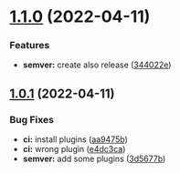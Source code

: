 # [1.1.0](https://github.com/yanehi/terraform-appservice-azure/compare/1.0.1...1.1.0) (2022-04-11)


### Features

* **semver:** create also release ([344022e](https://github.com/yanehi/terraform-appservice-azure/commit/344022eb94f7b7514d1745cffe0d6f8805a99738))

## [1.0.1](https://github.com/yanehi/terraform-appservice-azure/compare/1.0.0...1.0.1) (2022-04-11)


### Bug Fixes

* **ci:** install plugins ([aa9475b](https://github.com/yanehi/terraform-appservice-azure/commit/aa9475bfc86c049bc3a8d5d706c151046ff4d5ec))
* **ci:** wrong plugin ([e4dc3ca](https://github.com/yanehi/terraform-appservice-azure/commit/e4dc3ca5737c475f3e2fa56f8f88ea345ee1c975))
* **semver:** add some plugins ([3d5677b](https://github.com/yanehi/terraform-appservice-azure/commit/3d5677b98ceaea5c8ede83c1f9fc6e46631fe513))

